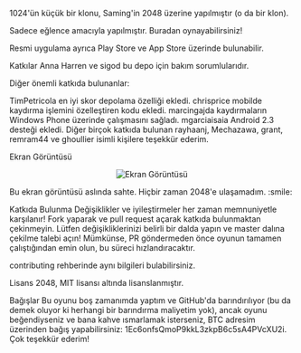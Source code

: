 1024'ün küçük bir klonu, Saming'in 2048 üzerine yapılmıştır (o da bir klon).

Sadece eğlence amacıyla yapılmıştır. Buradan oynayabilirsiniz!

Resmi uygulama ayrıca Play Store ve App Store üzerinde bulunabilir.

Katkılar
Anna Harren ve sigod bu depo için bakım sorumlularıdır.

Diğer önemli katkıda bulunanlar:

TimPetricola en iyi skor depolama özelliği ekledi.
chrisprice mobilde kaydırma işlemini özelleştiren kodu ekledi.
marcingajda kaydırmaların Windows Phone üzerinde çalışmasını sağladı.
mgarciaisaia Android 2.3 desteği ekledi.
Diğer birçok katkıda bulunan rayhaanj, Mechazawa, grant, remram44 ve ghoullier isimli kişilere teşekkür ederim.

Ekran Görüntüsü
<p align="center">
  <img src="https://cloud.githubusercontent.com/assets/1175750/8614312/280e5dc2-26f1-11e5-9f1f-5891c3ca8b26.png" alt="Ekran Görüntüsü"/>
</p>
Bu ekran görüntüsü aslında sahte. Hiçbir zaman 2048'e ulaşamadım. :smile:

Katkıda Bulunma
Değişiklikler ve iyileştirmeler her zaman memnuniyetle karşılanır! Fork yaparak ve pull request açarak katkıda bulunmaktan çekinmeyin. Lütfen değişikliklerinizi belirli bir dalda yapın ve master dalına çekilme talebi açın! Mümkünse, PR göndermeden önce oyunun tamamen çalıştığından emin olun, bu süreci hızlandıracaktır.

contributing rehberinde aynı bilgileri bulabilirsiniz.

Lisans
2048, MIT lisansı altında lisanslanmıştır.

Bağışlar
Bu oyunu boş zamanımda yaptım ve GitHub'da barındırılıyor (bu da demek oluyor ki herhangi bir barındırma maliyetim yok), ancak oyunu beğendiyseniz ve bana kahve ısmarlamak isterseniz, BTC adresim üzerinden bağış yapabilirsiniz: 1Ec6onfsQmoP9kkL3zkpB6c5sA4PVcXU2i. Çok teşekkür ederim!
